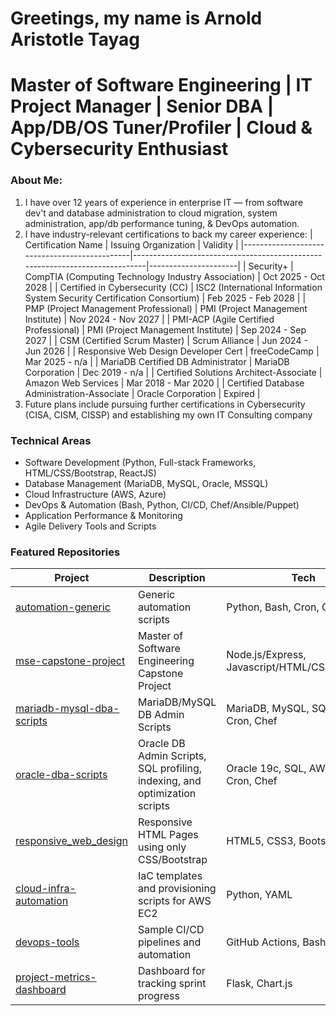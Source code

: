 # Greetings, my name is Arnold Aristotle Tayag
# Master of Software Engineering | IT Project Manager | Senior DBA | App/DB/OS Tuner/Profiler | Cloud & Cybersecurity Enthusiast

### About Me:
1. I have over 12 years of experience in enterprise IT — from software dev't and database administration to cloud migration, system administration, app/db performance tuning, & DevOps automation.
2. I have industry-relevant certifications to back my career experience:
   | Certification Name                           | Issuing Organization                                                        | Validity             |
   |----------------------------------------------|-----------------------------------------------------------------------------|----------------------|
   | Security+                                    | CompTIA (Computing Technology Industry Association)                         | Oct 2025 - Oct 2028  |
   | Certified in Cybersecurity (CC)              | ISC2 (International Information System Security Certification Consortium)   | Feb 2025 - Feb 2028  |
   | PMP (Project Management Professional)        | PMI (Project Management Institute)                                          | Nov 2024 - Nov 2027  |
   | PMI-ACP (Agile Certified Professional)       | PMI (Project Management Institute)                                          | Sep 2024 - Sep 2027  |
   | CSM (Certified Scrum Master)                 | Scrum Alliance                                                              | Jun 2024 - Jun 2026  |
   | Responsive Web Design Developer Cert         | freeCodeCamp                                                                | Mar 2025 - n/a       |
   | MariaDB Certified DB Administrator           | MariaDB Corporation                                                         | Dec 2019 - n/a       | 
   | Certified Solutions Architect-Associate      | Amazon Web Services                                                         | Mar 2018 - Mar 2020  |
   | Certified Database Administration-Associate  | Oracle Corporation                                                          | Expired              |
3. Future plans include pursuing further certifications in Cybersecurity (CISA, CISM, CISSP) and establishing my own IT Consulting company

### Technical Areas
- Software Development (Python, Full-stack Frameworks, HTML/CSS/Bootstrap, ReactJS)
- Database Management (MariaDB, MySQL, Oracle, MSSQL)
- Cloud Infrastructure (AWS, Azure)   
- DevOps & Automation (Bash, Python, CI/CD, Chef/Ansible/Puppet)
- Application Performance & Monitoring
- Agile Delivery Tools and Scripts

### Featured Repositories
| Project                                                                                  | Description                                           | Tech                                           |
|------------------------------------------------------------------------------------------|-------------------------------------------------------|------------------------------------------------|
| [automation-generic](https://github.com/aamtayag/automation_generic.git)                 | Generic automation scripts                            | Python, Bash, Cron, Chef                       |
| [mse-capstone-project](https://github.com/aamtayag/mse_capstone_project.git)             | Master of Software Engineering Capstone Project       | Node.js/Express, Javascript/HTML/CSS/Bootstrap |
| [mariadb-mysql-dba-scripts](https://github.com/aamtayag/mariadb-mysql-admin-scripts.git) | MariaDB/MySQL DB Admin Scripts                        | MariaDB, MySQL, SQL, Bash, Cron, Chef          |
| [oracle-dba-scripts](https://github.com/aamtayag/oracle_admin_scripts.git)               | Oracle DB Admin Scripts, SQL profiling, indexing, and optimization scripts    | Oracle 19c, SQL, AWR, Bash, Cron, Chef         |
| [responsive_web_design](https://github.com/aamtayag/responsive_web_design.git)           | Responsive HTML Pages using only CSS/Bootstrap        | HTML5, CSS3, Bootstrap5                        |
| [cloud-infra-automation](https://github.com/aamtayag/cloud-infra-automation)             | IaC templates and provisioning scripts for AWS EC2    | Python, YAML                                   |
| [devops-tools](https://github.com/aamtayag/devops-tools)                                 | Sample CI/CD pipelines and automation                 | GitHub Actions, Bash                           |
| [project-metrics-dashboard](https://github.com/aamtayag/project-metrics-dashboard)       | Dashboard for tracking sprint progress                | Flask, Chart.js                                |




